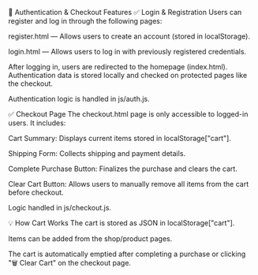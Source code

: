 🛒 Authentication & Checkout Features
✅ Login & Registration
Users can register and log in through the following pages:

register.html — Allows users to create an account (stored in localStorage).

login.html — Allows users to log in with previously registered credentials.

After logging in, users are redirected to the homepage (index.html). Authentication data is stored locally and checked on protected pages like the checkout.

Authentication logic is handled in js/auth.js.

✅ Checkout Page
The checkout.html page is only accessible to logged-in users. It includes:

Cart Summary: Displays current items stored in localStorage["cart"].

Shipping Form: Collects shipping and payment details.

Complete Purchase Button: Finalizes the purchase and clears the cart.

Clear Cart Button: Allows users to manually remove all items from the cart before checkout.

Logic handled in js/checkout.js.

💡 How Cart Works
The cart is stored as JSON in localStorage["cart"].

Items can be added from the shop/product pages.

The cart is automatically emptied after completing a purchase or clicking "🗑️ Clear Cart" on the checkout page.